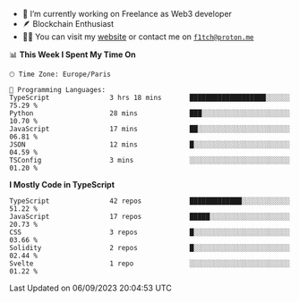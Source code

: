 - 🔭 I’m currently working on Freelance as Web3 developer
- 🪶 Blockchain Enthusiast
- 👨‍💻 You can visit my [website](https://f1tch.xyz) or contact me on [`f1tch@proton.me`](mailto:f1tch@proton.me)

<!--START_SECTION:waka-->
📊 **This Week I Spent My Time On** 

```text
🕑︎ Time Zone: Europe/Paris

💬 Programming Languages: 
TypeScript               3 hrs 18 mins       ███████████████████░░░░░░   75.29 % 
Python                   28 mins             ███░░░░░░░░░░░░░░░░░░░░░░   10.70 % 
JavaScript               17 mins             ██░░░░░░░░░░░░░░░░░░░░░░░   06.81 % 
JSON                     12 mins             █░░░░░░░░░░░░░░░░░░░░░░░░   04.59 % 
TSConfig                 3 mins              ░░░░░░░░░░░░░░░░░░░░░░░░░   01.20 % 
```

**I Mostly Code in TypeScript** 

```text
TypeScript               42 repos            █████████████░░░░░░░░░░░░   51.22 % 
JavaScript               17 repos            █████░░░░░░░░░░░░░░░░░░░░   20.73 % 
CSS                      3 repos             █░░░░░░░░░░░░░░░░░░░░░░░░   03.66 % 
Solidity                 2 repos             █░░░░░░░░░░░░░░░░░░░░░░░░   02.44 % 
Svelte                   1 repo              ░░░░░░░░░░░░░░░░░░░░░░░░░   01.22 % 
```




 Last Updated on 06/09/2023 20:04:53 UTC
<!--END_SECTION:waka-->
